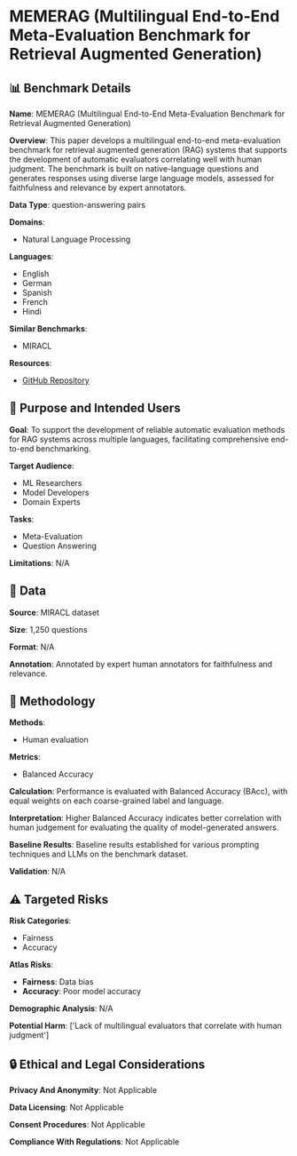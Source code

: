 # MEMERAG (Multilingual End-to-End Meta-Evaluation Benchmark for Retrieval Augmented Generation)

## 📊 Benchmark Details

**Name**: MEMERAG (Multilingual End-to-End Meta-Evaluation Benchmark for Retrieval Augmented Generation)

**Overview**: This paper develops a multilingual end-to-end meta-evaluation benchmark for retrieval augmented generation (RAG) systems that supports the development of automatic evaluators correlating well with human judgment. The benchmark is built on native-language questions and generates responses using diverse large language models, assessed for faithfulness and relevance by expert annotators.

**Data Type**: question-answering pairs

**Domains**:
- Natural Language Processing

**Languages**:
- English
- German
- Spanish
- French
- Hindi

**Similar Benchmarks**:
- MIRACL

**Resources**:
- [GitHub Repository](https://github.com/amazon-science/MEMERAG)

## 🎯 Purpose and Intended Users

**Goal**: To support the development of reliable automatic evaluation methods for RAG systems across multiple languages, facilitating comprehensive end-to-end benchmarking.

**Target Audience**:
- ML Researchers
- Model Developers
- Domain Experts

**Tasks**:
- Meta-Evaluation
- Question Answering

**Limitations**: N/A

## 💾 Data

**Source**: MIRACL dataset

**Size**: 1,250 questions

**Format**: N/A

**Annotation**: Annotated by expert human annotators for faithfulness and relevance.

## 🔬 Methodology

**Methods**:
- Human evaluation

**Metrics**:
- Balanced Accuracy

**Calculation**: Performance is evaluated with Balanced Accuracy (BAcc), with equal weights on each coarse-grained label and language.

**Interpretation**: Higher Balanced Accuracy indicates better correlation with human judgement for evaluating the quality of model-generated answers.

**Baseline Results**: Baseline results established for various prompting techniques and LLMs on the benchmark dataset.

**Validation**: N/A

## ⚠️ Targeted Risks

**Risk Categories**:
- Fairness
- Accuracy

**Atlas Risks**:
- **Fairness**: Data bias
- **Accuracy**: Poor model accuracy

**Demographic Analysis**: N/A

**Potential Harm**: ['Lack of multilingual evaluators that correlate with human judgment']

## 🔒 Ethical and Legal Considerations

**Privacy And Anonymity**: Not Applicable

**Data Licensing**: Not Applicable

**Consent Procedures**: Not Applicable

**Compliance With Regulations**: Not Applicable
